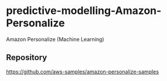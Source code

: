 # predictive-modelling-Amazon-Personalize
Amazon Personalize (Machine Learning)

## Repository
https://github.com/aws-samples/amazon-personalize-samples
